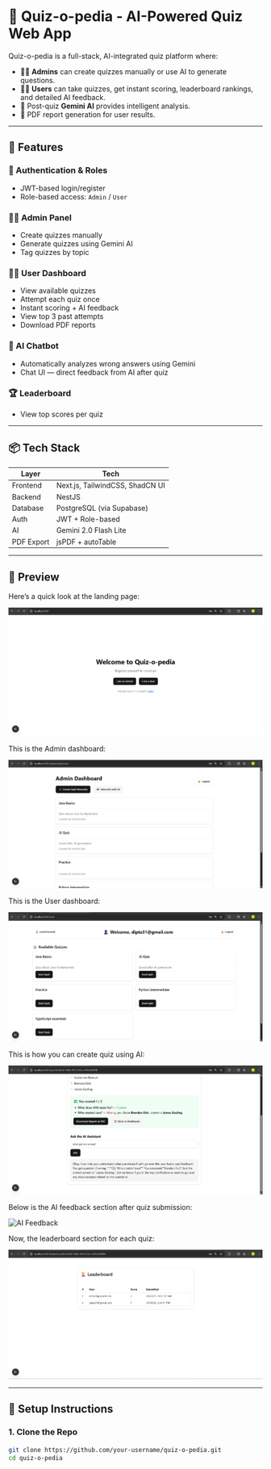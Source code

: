 # 🧠 Quiz-o-pedia - AI-Powered Quiz Web App

Quiz-o-pedia is a full-stack, AI-integrated quiz platform where:

- 🧑‍🏫 **Admins** can create quizzes manually or use AI to generate questions.
- 🧑‍🎓 **Users** can take quizzes, get instant scoring, leaderboard rankings, and detailed AI feedback.
- 🤖 Post-quiz **Gemini AI** provides intelligent analysis.
- 📄 PDF report generation for user results.

---

## 🚀 Features

### 👥 Authentication & Roles
- JWT-based login/register
- Role-based access: `Admin` / `User`

### 🧑‍🏫 Admin Panel
- Create quizzes manually
- Generate quizzes using Gemini AI
- Tag quizzes by topic

### 🧑‍🎓 User Dashboard
- View available quizzes
- Attempt each quiz once
- Instant scoring + AI feedback
- View top 3 past attempts
- Download PDF reports

### 💬 AI Chatbot
- Automatically analyzes wrong answers using Gemini
- Chat UI — direct feedback from AI after quiz

### 🏆 Leaderboard
- View top scores per quiz

---

## 📦 Tech Stack

| Layer       | Tech                     |
|-------------|--------------------------|
| Frontend    | Next.js, TailwindCSS, ShadCN UI |
| Backend     | NestJS                   |
| Database    | PostgreSQL (via Supabase)|
| Auth        | JWT + Role-based         |
| AI          | Gemini 2.0 Flash Lite    |
| PDF Export  | jsPDF + autoTable        |

---

## 📸 Preview

Here’s a quick look at the landing page:

![Landing Page](./Screenshots/landing-page.png)

This is the Admin dashboard:

![Admin dashboard](./Screenshots/admin-dashboard.png)

This is the User dashboard:

![User dashboard](./Screenshots/user-dashboard.png)

This is how you can create quiz using AI:

![ai-quiz-generator](./Screenshots/ask-ai-assistant.png)

Below is the AI feedback section after quiz submission:

![AI Feedback](./Screenshots/ai-feedback.png)

Now, the leaderboard section for each quiz:

![leaderboard](./Screenshots/leaderboard.png)

---

## 🔧 Setup Instructions

### 1. Clone the Repo

```bash
git clone https://github.com/your-username/quiz-o-pedia.git
cd quiz-o-pedia
